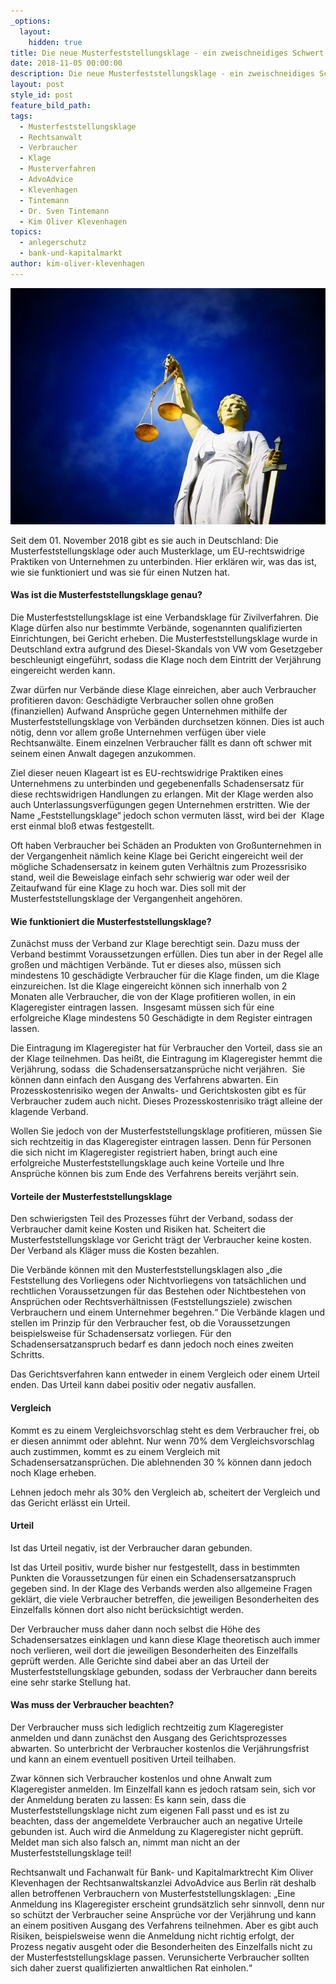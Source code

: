 ```yaml
---
_options:
  layout:
    hidden: true
title: Die neue Musterfeststellungsklage - ein zweischneidiges Schwert
date: 2018-11-05 00:00:00
description: Die neue Musterfeststellungsklage - ein zweischneidiges Schwert
layout: post
style_id: post
feature_bild_path:
tags:
  - Musterfeststellungsklage
  - Rechtsanwalt
  - Verbraucher
  - Klage
  - Musterverfahren
  - AdvoAdvice
  - Klevenhagen
  - Tintemann
  - Dr. Sven Tintemann
  - Kim Oliver Klevenhagen
topics:
  - anlegerschutz
  - bank-und-kapitalmarkt
author: kim-oliver-klevenhagen
---
```


![](/uploads/justice-2071539-640-1.jpg)

Seit dem 01. November 2018 gibt es sie auch in Deutschland: Die Musterfeststellungsklage oder auch Musterklage, um EU-rechtswidrige Praktiken von Unternehmen zu unterbinden. Hier erklären wir, was das ist, wie sie funktioniert und was sie für einen Nutzen hat.

#### Was ist die Musterfeststellungsklage genau?

Die Musterfeststellungsklage ist eine Verbandsklage für Zivilverfahren. Die Klage dürfen also nur bestimmte Verbände, sogenannten qualifizierten Einrichtungen, bei Gericht erheben. Die Musterfeststellungsklage wurde in Deutschland extra aufgrund des Diesel-Skandals von VW vom Gesetzgeber beschleunigt eingeführt, sodass die Klage noch dem Eintritt der Verjährung eingereicht werden kann.

Zwar dürfen nur Verbände diese Klage einreichen, aber auch Verbraucher profitieren davon: Geschädigte Verbraucher sollen ohne großen (finanziellen) Aufwand Ansprüche gegen Unternehmen mithilfe der Musterfeststellungsklage von Verbänden durchsetzen können. Dies ist auch nötig, denn vor allem große Unternehmen verfügen über viele Rechtsanwälte. Einem einzelnen Verbraucher fällt es dann oft schwer mit seinem einen Anwalt dagegen anzukommen.

Ziel dieser neuen Klageart ist es EU-rechtswidrige Praktiken eines Unternehmens zu unterbinden und gegebenenfalls Schadensersatz für diese rechtswidrigen Handlungen zu erlangen. Mit der Klage werden also auch Unterlassungsverfügungen gegen Unternehmen erstritten. Wie der Name „Feststellungsklage“ jedoch schon vermuten lässt, wird bei der  Klage erst einmal bloß etwas festgestellt.

Oft haben Verbraucher bei Schäden an Produkten von Großunternehmen in der Vergangenheit nämlich keine Klage bei Gericht eingereicht weil der mögliche Schadensersatz in keinem guten Verhältnis zum Prozessrisiko stand, weil die Beweislage einfach sehr schwierig war oder weil der Zeitaufwand für eine Klage zu hoch war. Dies soll mit der Musterfeststellungsklage der Vergangenheit angehören.

#### Wie funktioniert die Musterfeststellungsklage?

Zunächst muss der Verband zur Klage berechtigt sein. Dazu muss der Verband bestimmt Voraussetzungen erfüllen. Dies tun aber in der Regel alle großen und mächtigen Verbände. Tut er dieses also, müssen sich mindestens 10 geschädigte Verbraucher für die Klage finden, um die Klage einzureichen. Ist die Klage eingereicht können sich innerhalb von 2 Monaten alle Verbraucher, die von der Klage profitieren wollen, in ein Klageregister eintragen lassen.  Insgesamt müssen sich für eine erfolgreiche Klage mindestens 50 Geschädigte in dem Register eintragen lassen.

Die Eintragung im Klageregister hat für Verbraucher den Vorteil, dass sie an der Klage teilnehmen. Das heißt, die Eintragung im Klageregister hemmt die Verjährung, sodass  die Schadensersatzansprüche nicht verjähren.  Sie können dann einfach den Ausgang des Verfahrens abwarten. Ein Prozesskostenrisiko wegen der Anwalts- und Gerichtskosten gibt es für Verbraucher zudem auch nicht. Dieses Prozesskostenrisiko trägt alleine der klagende Verband.

Wollen Sie jedoch von der Musterfeststellungsklage profitieren, müssen Sie sich rechtzeitig in das Klageregister eintragen lassen. Denn für Personen die sich nicht im Klageregister registriert haben, bringt auch eine erfolgreiche Musterfeststellungsklage auch keine Vorteile und Ihre Ansprüche können bis zum Ende des Verfahrens bereits verjährt sein.

#### Vorteile der Musterfeststellungsklage

Den schwierigsten Teil des Prozesses führt der Verband, sodass der Verbraucher damit keine Kosten und Risiken hat. Scheitert die Musterfeststellungsklage vor Gericht trägt der Verbraucher keine kosten. Der Verband als Kläger muss die Kosten bezahlen.

Die Verbände können mit den Musterfeststellungsklagen also „die Feststellung des Vorliegens oder Nichtvorliegens von tatsächlichen und rechtlichen Voraussetzungen für das Bestehen oder Nichtbestehen von Ansprüchen oder Rechtsverhältnissen (Feststellungsziele) zwischen Verbrauchern und einem Unternehmer begehren.“ Die Verbände klagen und stellen im Prinzip für den Verbraucher fest, ob die Voraussetzungen beispielsweise für Schadensersatz vorliegen. Für den Schadensersatzanspruch bedarf es dann jedoch noch eines zweiten Schritts.

Das Gerichtsverfahren kann entweder in einem Vergleich oder einem Urteil enden. Das Urteil kann dabei positiv oder negativ ausfallen.

#### Vergleich

Kommt es zu einem Vergleichsvorschlag steht es dem Verbraucher frei, ob er diesen annimmt oder ablehnt. Nur wenn 70% dem Vergleichsvorschlag auch zustimmen, kommt es zu einem Vergleich mit Schadensersatzansprüchen. Die ablehnenden 30 % können dann jedoch noch Klage erheben.

Lehnen jedoch mehr als 30% den Vergleich ab, scheitert der Vergleich und das Gericht erlässt ein Urteil.

#### Urteil

Ist das Urteil negativ, ist der Verbraucher daran gebunden.

Ist das Urteil positiv, wurde bisher nur festgestellt, dass in bestimmten Punkten die Voraussetzungen für einen ein Schadensersatzanspruch gegeben sind. In der Klage des Verbands werden also allgemeine Fragen geklärt, die viele Verbraucher betreffen, die jeweiligen Besonderheiten des Einzelfalls können dort also nicht berücksichtigt werden.

Der Verbraucher muss daher dann noch selbst die Höhe des Schadensersatzes einklagen und kann diese Klage theoretisch auch immer noch verlieren, weil dort die jeweiligen Besonderheiten des Einzelfalls geprüft werden. Alle Gerichte sind dabei aber an das Urteil der Musterfeststellungsklage gebunden, sodass der Verbraucher dann bereits eine sehr starke Stellung hat.

#### Was muss der Verbraucher beachten?

Der Verbraucher muss sich lediglich rechtzeitig zum Klageregister anmelden und dann zunächst den Ausgang des Gerichtsprozesses abwarten. So unterbricht der Verbraucher kostenlos die Verjährungsfrist und kann an einem eventuell positiven Urteil teilhaben.

Zwar können sich Verbraucher kostenlos und ohne Anwalt zum Klageregister anmelden. Im Einzelfall kann es jedoch ratsam sein, sich vor der Anmeldung beraten zu lassen: Es kann sein, dass die Musterfeststellungsklage nicht zum eigenen Fall passt und es ist zu beachten, dass der angemeldete Verbraucher auch an negative Urteile gebunden ist. Auch wird die Anmeldung zu Klageregister nicht geprüft. Meldet man sich also falsch an, nimmt man nicht an der Musterfeststellungsklage teil!

Rechtsanwalt und Fachanwalt für Bank- und Kapitalmarktrecht Kim Oliver Klevenhagen der Rechtsanwaltskanzlei AdvoAdvice aus Berlin rät deshalb allen betroffenen Verbrauchern von Musterfeststellungsklagen: „Eine Anmeldung ins Klageregister erscheint grundsätzlich sehr sinnvoll, denn nur so schützt der Verbraucher seine Ansprüche vor der Verjährung und kann an einem positiven Ausgang des Verfahrens teilnehmen. Aber es gibt auch Risiken, beispielsweise wenn die Anmeldung nicht richtig erfolgt, der Prozess negativ ausgeht oder die Besonderheiten des Einzelfalls nicht zu der Musterfeststellungsklage passen. Verunsicherte Verbraucher sollten sich daher zuerst qualifizierten anwaltlichen Rat einholen.“